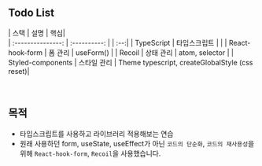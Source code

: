 ## Todo List

| 스택 | 설명 | 핵심|  
| :---------------: | :----------: | | :--:|
| TypeScript | 타입스크립트 | |
| React-hook-form | 폼 관리 | useForm() |
| Recoil | 상태 관리 | atom, selector |
| Styled-components | 스타일 관리 | Theme typescript, createGlobalStyle (css reset)|

<br>

## 목적

- 타입스크립트를 사용하고 라이브러리 적용해보는 연습
- 원래 사용하던 form, useState, useEffect가 아닌 `코드의 단순화`, `코드의 재사용성`을 위해 `React-hook-form`, `Recoil`을 사용했습니다.

